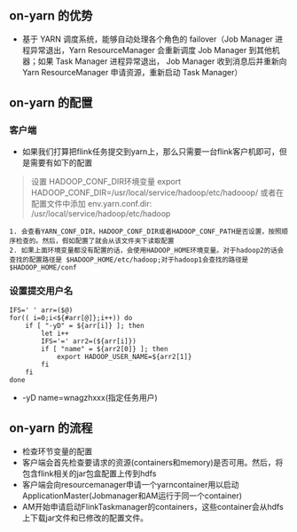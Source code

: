 ## on-yarn 的优势
- 基于 YARN 调度系统，能够⾃动处理各个⻆⾊的 failover（Job Manager 进程异常退出，Yarn ResourceManager 会重新调度 Job Manager 到其他机器；如果 Task Manager 进程异常退出， Job Manager 收到消息后并重新向 Yarn ResourceManager 申请资源，重新启动 Task Manager）
## on-yarn 的配置
### 客户端
- 如果我们打算把flink任务提交到yarn上，那么只需要一台flink客户机即可，但是需要有如下的配置
> 设置 HADOOP_CONF_DIR环境变量 export HADOOP_CONF_DIR=/usr/local/service/hadoop/etc/hadooop/ 或者在配置文件中添加
> env.yarn.conf.dir: /usr/local/service/hadoop/etc/hadoop
```
1. 会查看YARN_CONF_DIR，HADOOP_CONF_DIR或者HADOOP_CONF_PATH是否设置，按照顺序检查的。然后，假如配置了就会从该文件夹下读取配置
2. 如果上面环境变量都没有配置的话，会使用HADOOP_HOME环境变量。对于hadoop2的话会查找的配置路径是 $HADOOP_HOME/etc/hadoop;对于hadoop1会查找的路径是$HADOOP_HOME/conf
```
### 设置提交用户名
```
IFS=' ' arr=($@)
for(( i=0;i<${#arr[@]};i++)) do
    if [ "-yD" = ${arr[i]} ]; then
        let i++
        IFS='=' arr2=(${arr[i]})
        if [ "name" = ${arr2[0]} ]; then
            export HADOOP_USER_NAME=${arr2[1]}
        fi
    fi
done
```
- -yD name=wnagzhxxx(指定任务用户)

## on-yarn 的流程
- 检查环节变量的配置
- 客户端会首先检查要请求的资源(containers和memory)是否可用。然后，将包含flink相关的jar包盒配置上传到hdfs
- 客户端会向resourcemanager申请一个yarncontainer用以启动ApplicationMaster(Jobmanager和AM运行于同一个container)
- AM开始申请启动FlinkTaskmanager的containers，这些container会从hdfs上下载jar文件和已修改的配置文件。